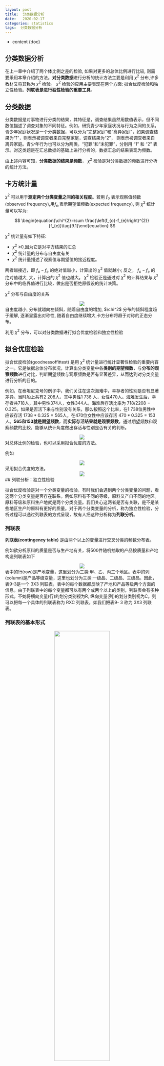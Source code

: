 ```yaml
---
layout: post
title:  分类数据分析
date:   2020-02-17
categories: statistics
tags:  分类数据分析
---
```

* content
{:toc}
















## 分类数据分析

在上一章中介绍了两个体比例之差的检验, 如果对更多的总体比例进行比较, 则需要采用本章介绍的方法。**对分类数据**进行分析的统计方法主要是利用 $\chi^2$ 分布,许多教材又将其称为 $\chi^2$ 检验。 $\chi^2$ 检验的应用主要表现在两个方面: 拟合优度检验和独立性检验。**列联表是进行独性检验的重要工具**。

## 分类数据

分类数据是对事物进行分类的结果，其特征是，调查结果虽然用数值表示，但不同数值描述了调查对象的不同特征。例如，研究青少年家庭状况与行为之间的关系，青少年家庭状况是一个分类数据，可以分为“完整家庭”和“离异家庭”，如果调查结果为“1”，则表示被调查者来自完整家庭，调查结果为“2”， 则表示被调查者来自离异家庭。青少年行为也可以分为两类，“犯罪”和“未犯罪”，分别用 “1” 和 “2” 表示。对这类题是在汇总数据的基础上进行分析的，数据汇总的结果表现为频数。

由上述内容可知，**分类数据的结果是频数**， $\chi^2$ 检验是对分类数据的频数进行分析的统计方法。

##  卡方统计量

 $\chi^2$ 可以用于**测定两个分类变量之间的相关程度**。若用 $f_o$ 表示观察值频数(observed frequency),用$f_e$,表示期望值频数(expected frequency),  则 $\chi^2$ 统计量可以写为:


$$
\begin{equation}\chi^{2}=\sum \frac{\left(f_{o}-f_{e}\right)^{2}}{f_{e}}\tag{9.1}\end{equation}
$$


 $\chi^2$ 统计量有如下特征:

-  $\chi^2$ ≥0,因为它是对平方结果的汇总
-  $\chi^2$ 统计量的分布与自由度有关
-  $\chi^2$ 统计量描述了观察值与期望值的接近程度。

两者越接近，即 $f_o -f_e$ 的绝对值越小，计算出的 $\chi^2$ 值就越小; 反之， $f_o -f_e$ 的绝对值越大, 大，计算出的 $\chi^2$ 值也越大。 $\chi^2$ 检验正是通过对 $\chi^2$ 的计算结果与 $\chi^2$ 分布中的临界值进行比较，做出是否拒绝原假设的统计决策。

 $\chi^2$ 分布与自由度的关系

<center><img src="https://raw.githubusercontent.com/HG1227/image/master/img_tuchuang/20200610220035.png"/></center>
自由度越小, 分布就越向左倾斜，随着自由度的增加, $\chi^2$ 分布的倾斜程度趋于缓解, 逐渐显露出对称性, 随着自由度继续增大,卡方分布将趋于对称的正态分布。

利用  $\chi^2$  分布，可以对分类数据进行拟合优度检验和独立性检验

## 拟合优度检验

拟合优度检验(goodnessoffittest) 是用  $\chi^2$  统计量进行统计显著性检验的重要内容之一。它是依据总体分布状况，计算出分类变量中各**类别的期望频数**，与**分布的观察频数**进行对比，判断期望频数与观察频数是否有显著差异，从而达到对分类变量进行分析的目的。

例如，在泰坦尼克号的例子中，我们关注在这次海难中，幸存者的性别是否有显著差异。当时船上共有2 208人，其中男性1 738 人，女性470人。海难发生后，幸存者共718人，其中男性374人，女性344人。海难后存活比率为 $718/2 208=0. 325$。如果是否活下来与性别没有关系，那么按照这个比率，在1 738位男性中应该存活 $1738*0. 325=565$人，在470位女性中应该存活 $470* 0.325=153$人。**565和153就是期望频数**，而**实际存活结果就是观察频数**。通过期望频数和观察频数的比较，能够从统计角度做出存活与性别是否有关的判断。

<center><img src="https://raw.githubusercontent.com/HG1227/image/master/img_tuchuang/20200610221716.png"/></center>
对总体比例的检验，也可以采用拟合优度的方法。

例如

<center><img src="https://raw.githubusercontent.com/HG1227/image/master/img_tuchuang/20200610222355.png"/></center>
采用拟合优度的方法。

<center><img src="https://raw.githubusercontent.com/HG1227/image/master/img_tuchuang/20200610222643.png"/></center>
## 列联分析：独立性检验

拟合优度检验是对一个分类变量的检验，有时我们会遇到两个分类变量的问题，看这两个分类变量是否存在联系。例如原料有不同的等级，原料又产自不同的地区。原料等级和原料生产地就是两个分类变量。我们关心这两者是否有关联，是不是某些地区生产的原料有更好的质量。对于两个分类变量的分析，称为独立性检验，分析过程可以通过列联表的方式呈现，故有人把这种分析称为**列联分析**。 

### 列联表

**列联表(contingency table)** 是由两个以上的变量进行交叉分类的频数分布表。

例如欲分析原料的质量是否与生产地有关，将500件随机抽取的产品按质量和产地构造列联表如下

<center><img src="https://raw.githubusercontent.com/HG1227/image/master/img_tuchuang/20200611095923.png"/></center>
表中的行(row)是产地变量，这里划分为三类:甲、乙、丙三个地区。表中的列(column)是产品等级变量，这里也划分为三类:一级品、二级品、三级品。因此，表9-3是一个 3X3 列联表，表中的每个数据都反映了产地和产品等级两个方面的信息。由于列联表中的每个变量都可以有两个或两个以上的类别，列联表会有多种形式。不妨将横向变量(行)的划分类别视为R, 纵向变量(列)的划分类别视为C，则可以把每一个具体的列联表称为 RXC 列联表，如我们把表9- 3 称为 3X3 列联表。

### 列联表的基本形式

<center><img src="https://raw.githubusercontent.com/HG1227/image/master/img_tuchuang/20200611101023.png" height="60%" width="60%"/></center>
有两个以上的变量交叉分类的频数分布表

行变量的类别用  $r$ 表示，$r_i$ 表示第 $i$ 个类别

列变量的类别用 $c$ 表示，$c_j$ 表示第 $j$ 个类别

每种组合的观察频数用 $f_{ij}$表示

 表中列出了行变量和列变量的所有可能的组合，所以称为列联表

一个 $r$ 行 $c$ 列的列联表称为 rxc 列联表

### 独立性检验

独立性检验就是分析列联表中行变量和列变量是否相互独立，在表9-3中，也就是检验各个地区和原料质量之间是否存在依赖关系。

例题

一种原料来自三个不同的地区，原料质量被分成三个不同等级。从这批原料中随机抽取500件进行检验，结果如表9-3所示，要求检验各个地区和原料质量之间是否存在依赖关系( $\alpha$ =0. 05)?

解：

$H_{0}:$ 地区和原料等级之间是独立的（不存在依赖关系）
$H_{1}:$ 地区和原料等级之间不独立（存在依赖关系）

这里分析的关键是获得期望值。

在第一行，甲地区的合计为140，用 $140/500$ 作为甲地区原料比例的估计值。

在第一列，一级原料的合计为162，用 $162/500$ 作为一级原料比例的估计值。如果地区和原料等级之间是独立的，则可以用下面的公式估计第一个单元(甲地区，一级)中的期望比例:

令 : $A$ = 样本单位来自甲地区的时间

​		$B$ = 样本单位属于一级原料的事件

根据独立性的概率乘法公式，有
$$
\begin{equation}\begin{aligned}
P(\text { 第一单元 }) &=P(A B) \\
&=P(A) P(B) \\
&=\left(\frac{140}{500}\right)\left(\frac{162}{500}\right) \\
&=0.09072
\end{aligned}\end{equation}
$$


0.09072 是第一个单元中的期望比例，**其相应的频数期望值**为:
$$
0.09072* 500=45.36
$$


一般地，可以采用下式计算任何一个单元中**频数的期望值**：
$$
\begin{equation}f_{e}=\frac{R T}{n} \times \frac{C T}{n} \times n=\frac{R T \times C T}{n}\tag{9.3}\end{equation}
$$
式中 $f_e$ 为给定单元格中的频数期望值， $RT$ 为给定单元格所在行的合计；$CT$ 为给定单元格所在列的合计；$n$ 为观察值的总个数，即样本量。

根据表 9-3 和上式，计算结果如表 9-4 所示。

<center><img src="https://raw.githubusercontent.com/HG1227/image/master/img_tuchuang/20200611104000.png"/></center>
## 列联表的相关测量

前面讨论了利用 $\chi^2$  分布对两个分类变量之间的相关性进行统计检验。如果变量相互独立，说明它们之间没有联系;反之，则认为它们之间存在联系。接下来的问题是，如果变量之间存在联系，它们之间的相关程度有多大? 这一节主要讨论这个问题。

对两个变量之间相关程度的测定，主要用**相关系数**表示。正如前面所言，列联表中的变量通常是类别变量，它们所表现的是研究对象的不同品质类别。所以，可以把这种分类数据之间的相关称为品质相关。经常用到的品质相关系数有以下几种。

### $\varphi$ 相关系数

**$\varphi$ 相关系数** ($\varphi$ $correlation coefficient$) 是描述 2X2 列联表数据相关程度最常用的一种相关系数。它的计算公式为：
$$
\begin{equation}\varphi=\sqrt{\chi^{2} / n}\tag{9.4}\end{equation}
$$
式中， $\chi^2$ 是按 $$\chi^{2}=\sum \frac{\left(f_{o}-f_{e}\right)^{2}}{f_{e}}$$ 计算得到的；$n$ 为列联表中的总频数，也即是样本量。

说 $\varphi$ 系数适合 2x2 列联表，是因为对于 2x2 的列联表中的数据，计算出的 $\varphi$ 系数可以控制在 $0\sim 1$ 这个范围。表 9-8 是一个简单的 2x2 的列联表。

<center><img src="https://raw.githubusercontent.com/HG1227/image/master/img_tuchuang/20200611105745.png"/></center>
表中 $a,b,c,d$ 均为条件频数，当 $X,Y$ 相互独立，不存在相关关系时，频数应有下面的关系：
$$
\begin{equation}\frac{a}{a+c}=\frac{b}{b+d}\end{equation}
$$
化简后有：
$$
ad=bc
$$
因此，差值 $ad -bc$ 的大小可以反映变量之间相关程度的高低。**差值越大，说明两个变量的相关程度越高**。$\varphi$ 系数就是以 $ad - bc$的差值为基础，对两个变量相关程度的测定。

由式 (9.3) 知，在 2x2 的列联表中，每个单元格中频数的期望值为：
$$
\begin{equation}\begin{array}{l}
e_{11}=\frac{(a+b)(a+c)}{n} \\
e_{21}=\frac{(a+c)(c+d)}{n} \\
e_{12}=\frac{(a+b)(b+d)}{n} \\
e_{22}=\frac{(b+d)(c+d)}{n}
\end{array}\end{equation}
$$
由式 (9.1) 知
$$
\begin{equation}\begin{aligned}
\chi^{2} &=\frac{\left(a-e_{11}\right)^{2}}{e_{11}}+\frac{\left(b-e_{12}\right)^{2}}{e_{12}}+\frac{\left(c-e_{21}\right)^{2}}{e_{21}}+\frac{\left(d-e_{22}\right)^{2}}{e_{22}} \\
&=\frac{n(a d-b c)^{2}}{(a+b)(c+d)(a+c)(b+d)}
\end{aligned}\end{equation}
$$
将此结果带入式（9.4） 得到
$$
\begin{equation}\varphi=\sqrt{\frac{\chi^{2}}{n}}=\frac{a d-b c}{\sqrt{(a+b)(c+d)(a+c)(b+d)}}\tag{9.5}\end{equation}
$$

<center><img src="https://raw.githubusercontent.com/HG1227/image/master/img_tuchuang/20200611111731.png"/></center>
### 列联相关系数

**列联相关系数又称列联系数**(coefficient of contingency), 简称 $c$ 系数，主要用于大于 2X2 列联表的情况。c系数的计算公式为:
$$
\begin{equation}c=\sqrt{\frac{\chi^{2}}{\chi^{2}+n}}\tag{9.6}\end{equation}
$$
当列联表中的两个变量相互独立时，系数 $c=0$，但它不可能大于1，这一点从式(9.6)中也可以反映出来。$c$ 系数的特点是，其可能的**最大值依赖于列联表的行数和列数**，且随着 R 和 C 的增大而增大。

例如，**当两个变量完全相关时**，对于2X2表，$c$=0.707 1; 对于3X3表，$c$  = 0.8165; 而对于4X4表，$c$ = 0.87。因此，**根据不同的行和列计算的列联系数不便于比较，除非两个列联表中行数和列数一致**。这是列联系数的局限性。但由于其计算简便，且对总体的分布没有任何要求，所以列联系数仍不失为一种适应性较广的测度值。

### $V$ 相关系数

<center><img src="https://raw.githubusercontent.com/HG1227/image/master/img_tuchuang/20200611114500.png"/></center>
### 数值分析

<center><img src="https://raw.githubusercontent.com/HG1227/image/master/img_tuchuang/20200611115152.png"/></center>



## 列联分析中应注意的问题

### 卡方分布的期望值准则

前面谈到的用 $\chi^2$ 分布进行独立性检验，要求样本量必须足够大，特别是每个单元中的期望频数(理论频数)不能过小，否则应用 $\chi^2$ 检验可能会得出错误结论。**关于小单元的频数通常有两条准则: 一条准则是，如果只有两个单元，每个单元的期望频数必须是5或5以上**，如表9--16 所示。

![image-20200611225358898](https://raw.githubusercontent.com/HG1227/image/master/img_tuchuang/20200611225404.png)

此时有两个单元，或分为两个类别: 患过肝炎和未患过肝炎。样本量足够大，每个单元的期望频数 $f_e≥5$，因此可以使用 $\chi^2$ 检验。

另一条准则是，**倘若有两个以上的单元，如果20%的单元期望频数 $f_e$ 小于5**，**则不能应用 $\chi^2$ 检验**。

根据这个准则，表 9- 17 中的数据可以计算  $\chi^2$ ，因为 6 个单元中只有 1 个单元的期望频数小于5。而表9- 18中的数据不能应用$\chi^2$ 检验，因为7个单元中有 3 个单元的期望频数小于5。

<center><img src="C:\Users\Hu\AppData\Roaming\Typora\typora-user-images\image-20200611233609375.png" alt="image-20200611233609375" style="zoom:50%;" /></center>


